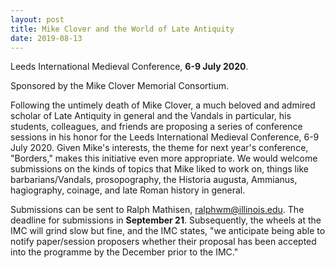 ```yaml
---
layout: post
title: Mike Clover and the World of Late Antiquity
date: 2019-08-13
---
```


Leeds International Medieval Conference, **6-9 July
2020**.

Sponsored by the Mike Clover Memorial
Consortium.

Following the untimely death of Mike Clover, a
much beloved and admired scholar of Late Antiquity in general and the
Vandals in particular, his students, colleagues, and friends are
proposing a series of conference sessions in his honor for the Leeds
International Medieval Conference, 6-9 July 2020. Given Mike's
interests, the theme for next year's conference, "Borders," makes this
initiative even more appropriate. We would welcome submissions on the
kinds of topics that Mike liked to work on, things like
barbarians/Vandals, prosopography, the Historia augusta, Ammianus,
hagiography, coinage, and late Roman history in
general.

Submissions can be sent to Ralph Mathisen,
<ralphwm@illinois.edu>. The deadline for submissions in **September
21**. Subsequently, the wheels at the IMC will grind slow but fine, and
the IMC states, "we anticipate being able to notify paper/session
proposers whether their proposal has been accepted into the programme by
the December prior to the IMC."
